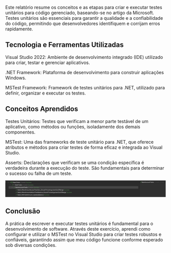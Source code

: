 Este relatório resume os conceitos e as etapas para criar e executar testes unitários para código gerenciado, baseando-se no artigo da Microsoft. Testes unitários são essenciais para garantir a qualidade e a confiabilidade do código, permitindo que desenvolvedores identifiquem e corrijam erros rapidamente.

## Tecnologia e Ferramentas Utilizadas

Visual Studio 2022: Ambiente de desenvolvimento integrado (IDE) utilizado para criar, testar e gerenciar aplicativos.

.NET Framework: Plataforma de desenvolvimento para construir aplicações Windows.

MSTest Framework: Framework de testes unitários para .NET, utilizado para definir, organizar e executar os testes.

## Conceitos Aprendidos

Testes Unitários: Testes que verificam a menor parte testável de um aplicativo, como métodos ou funções, isoladamente dos demais componentes.

MSTest: Uma das frameworks de teste unitário para .NET, que oferece atributos e métodos para criar testes de forma eficaz e integrada ao Visual Studio.

Asserts: Declarações que verificam se uma condição específica é verdadeira durante a execução do teste. São fundamentais para determinar o sucesso ou falha de um teste.

![imagem](/assets/teste.png)

## Conclusão
A prática de escrever e executar testes unitários é fundamental para o desenvolvimento de software. Através deste exercício, aprendi como configurar e utilizar o MSTest no Visual Studio para criar testes robustos e confiáveis, garantindo assim que meu código funcione conforme esperado sob diversas condições.

